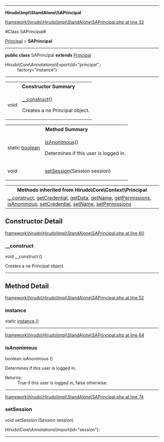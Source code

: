 

- - -

**Hirudo\Impl\StandAlone\SAPrincipal**


<a href="https://github.com/JeyDotC/Hirudo/blob/master/framework/hirudo/Hirudo/Impl/StandAlone/SAPrincipal.php#L32" target='_blank'>framework\hirudo\Hirudo\Impl\StandAlone\SAPrincipal.php at line 32</a>

#Class SAPrincipal#

<a href="https://github.com/JeyDotC/Hirudo-docs/blob/master/Hirudo/Core/Context/Principal.md">Principal</a>
 &gt; **SAPrincipal**




- - -

<p><strong>public  class</strong> <span>SAPrincipal</span>
<strong>extends</strong> <a href="https://github.com/JeyDotC/Hirudo-docs/blob/master/Hirudo/Core/Context/Principal.md">Principal</a>

</p>

<div class="comment" id="overview_description"><p></p></div>

<dl>
<dt>Hirudo\Core\Annotations\Export(id="principal",:</dt>
<dd>factory="instance")</dd>
</dl>


<hr />

<table id="summary_constructor">
<tr><th colspan="2">Constructor Summary</th></tr>
<tr>
<td><span class='k'></span> <span class='nx'>void</span></td>
<td class="description"><p class="name"><a href="#__construct">__construct</a>()</p><p class="description">Creates a ne Principal object.</p></td>
</tr>
</table>

<table id="summary_method">
<tr><th colspan="2">Method Summary</th></tr>
<tr>
<td><span class='k'>static </span> <span class='nx'><a href='https://github.com/JeyDotC/Hirudo-docs/blob/master/Hirudo/Impl/StandAlone/SAPrincipal.md#instance>SAPrincipal</a></span></td>
<td class="description"><p class="name"><a href="#instance">instance</a>()</p><p class="description"></p></td>
</tr>
<tr>
<td><span class='k'></span> <span class='nx'>boolean</span></td>
<td class="description"><p class="name"><a href="#isanonimous">isAnonimous</a>()</p><p class="description">Determines if this user is logged in.</p></td>
</tr>
<tr>
<td><span class='k'></span> <span class='nx'>void</span></td>
<td class="description"><p class="name"><a href="#setsession">setSession</a>(Session session)</p><p class="description"></p></td>
</tr>
</table>

<table class="inherit">
<tr><th colspan="2">Methods inherited from Hirudo\Core\Context\Principal</th></tr>
<tr><td><a href="https://github.com/JeyDotC/Hirudo-docs/blob/master/Hirudo/Core/Context/Principal.md#__construct">__construct</a>, <a href="https://github.com/JeyDotC/Hirudo-docs/blob/master/Hirudo/Core/Context/Principal.md#getcredential">getCredential</a>, <a href="https://github.com/JeyDotC/Hirudo-docs/blob/master/Hirudo/Core/Context/Principal.md#getdata">getData</a>, <a href="https://github.com/JeyDotC/Hirudo-docs/blob/master/Hirudo/Core/Context/Principal.md#getname">getName</a>, <a href="https://github.com/JeyDotC/Hirudo-docs/blob/master/Hirudo/Core/Context/Principal.md#getpermissions">getPermissions</a>, <a href="https://github.com/JeyDotC/Hirudo-docs/blob/master/Hirudo/Core/Context/Principal.md#isanonimous">isAnonimous</a>, <a href="https://github.com/JeyDotC/Hirudo-docs/blob/master/Hirudo/Core/Context/Principal.md#setcredential">setCredential</a>, <a href="https://github.com/JeyDotC/Hirudo-docs/blob/master/Hirudo/Core/Context/Principal.md#setname">setName</a>, <a href="https://github.com/JeyDotC/Hirudo-docs/blob/master/Hirudo/Core/Context/Principal.md#setpermissions">setPermissions</a></td></tr></table>

<h2 id="detail_method">Constructor Detail</h2>

<a href="https://github.com/JeyDotC/Hirudo/blob/master/framework/hirudo/Hirudo/Impl/StandAlone/SAPrincipal.php#L60" target='_blank'>framework\hirudo\Hirudo\Impl\StandAlone\SAPrincipal.php at line 60</a>

<h3 id="__construct">__construct</h3>
<span class='k'></span> <span class='nx'>void</span> <span class='nf'>__construct</span> ()

<div class="details">
<p>Creates a ne Principal object.</p>
</div>

- - -

<h2 id="detail_method">Method Detail</h2>

<a href="https://github.com/JeyDotC/Hirudo/blob/master/framework/hirudo/Hirudo/Impl/StandAlone/SAPrincipal.php#L52" target='_blank'>framework\hirudo\Hirudo\Impl\StandAlone\SAPrincipal.php at line 52</a>

<h3 id="instance()">instance</h3>
<span class='k'>static </span> <span class='nx'><a href='https://github.com/JeyDotC/Hirudo-docs/blob/master/Hirudo/Impl/StandAlone/SAPrincipal.md#instance>SAPrincipal</a></span> <span class='nf'>instance</span> ()

<div class="details">
<p></p>
</div>

- - -


<a href="https://github.com/JeyDotC/Hirudo/blob/master/framework/hirudo/Hirudo/Impl/StandAlone/SAPrincipal.php#L64" target='_blank'>framework\hirudo\Hirudo\Impl\StandAlone\SAPrincipal.php at line 64</a>

<h3 id="isAnonimous()">isAnonimous</h3>
<span class='k'></span> <span class='nx'>boolean</span> <span class='nf'>isAnonimous</span> ()

<div class="details">
<p>Determines if this user is logged in.</p><dl>
<dt>Returns:</dt>
<dd>True if this user is logged in, false otherwise.</dd>
</dl>

</div>

- - -


<a href="https://github.com/JeyDotC/Hirudo/blob/master/framework/hirudo/Hirudo/Impl/StandAlone/SAPrincipal.php#L74" target='_blank'>framework\hirudo\Hirudo\Impl\StandAlone\SAPrincipal.php at line 74</a>

<h3 id="setSession()">setSession</h3>
<span class='k'></span> <span class='nx'>void</span> <span class='nf'>setSession</span> (Session session)

<div class="details">
<p></p><dl>
<dt>Hirudo\Core\Annotations\Import(id="session").</dt>
</dl>

</div>

- - -

